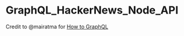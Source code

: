 # GraphQL_HackerNews_Node_API

Credit to @mairatma for [How to GraphQL](https://github.com/howtographql/howtographql)